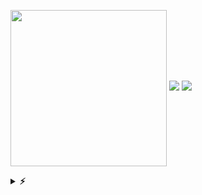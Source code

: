 <a href="https://count.getloli.com"><img align="center" src="https://count.getloli.com/get/@ToulthG?theme=rule34" width=250></a>
<img src = "https://capsule-render.vercel.app/api?type=waving&height=225&text=GoodDay!&fontAlign=80&fontAlignY=40&color=gradient">
<img src = "https://bad-apple-github-readme.vercel.app/api?show_bg=1&username=ToulthG"/>
<details>	
  <summary><b>⚡</b></summary>
    <img src = "https://steam-stat.vercel.app/api?profileName=FengirkG" />
    <img src = "http://github-readme-streak-stats.herokuapp.com?user=ToulthG&theme=ayu-light&date_format=%5BY%20%5DM%20j"/>
</details>
